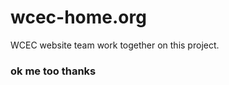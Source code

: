 wcec-home.org
=============

WCEC website team work together on this project. 


### ok me too thanks
